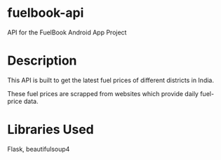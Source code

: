 # fuelbook-api
API for the FuelBook Android App Project

# Description
This API is built to get the latest fuel prices of different districts in India.

These fuel prices are scrapped from websites which provide daily fuel-price data.

# Libraries Used
Flask, beautifulsoup4
